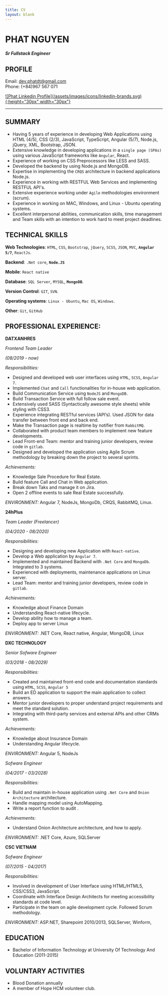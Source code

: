 ```yaml
---
title: CV
layout: blank
---
```

# PHAT NGUYEN
#### *Sr Fullstack Engineer*
## PROFILE
Email: <dev.phatdt@gmail.com>  
Phone: (+84)967 567 071

<a href="https://www.linkedin.com/in/phat-nguyen-0125b015b/" target="_blank">
    ![Phat Linkedin Profile](/assets/images/icons/linkedin-brands.svg){:height="30px" width="30px"}
</a>

-------

## SUMMARY
- Having 5 years of experience in developing Web Applications using HTML (4/5), CSS (2/3), JavaScript, TypeScript, Angular (5/7), Node.js, jQuery, XML, Bootstrap, JSON.
- Extensive knowledge in developing applications in a `single page (SPAs)` using various JavaScript frameworks like `Angular`, React.
- Experience of working on CSS Preprocessors like LESS and SASS.
- Developed the backend by using Node.js and MongoDB.
- Expertise in implementing the `CRQS` architecture in backend applications Node.js.
- Experience in working with RESTFUL Web Services and implementing RESTFUL API's.
- Extensive experience working under `Agile` methodologies environment (scrum).
- Experience in working on MAC, Windows, and Linux - Ubuntu operating systems.
- Excellent interpersonal abilities, communication skills, time management and Team skills with an intention to work hard to meet project deadlines.


## TECHNICAL SKILLS

**Web Technologies**: `HTML`, `CSS`, `Bootstrap`, `jQuery`, `SCSS`, `JSON`, `MVC`, **`Angular 5/7`**, `ReactJs`.

**Backend**: `.Net core`, **`Node.JS`**

**Mobile**: `React native`

**Database**: `SQL Server`, `MYSQL`, **`MongoDB`**.

**Version Control**: `GIT`, `SVN`.

**Operating systems**: `Linux - Ubuntu`, `Mac OS`, `Windows`.

**Other**: `Git`, `GitHub`

## PROFESSIONAL EXPERIENCE:

**DATXANHRES**

*Frontend Team Leader*

*(08/2019 - now)*

*Responsibilities:*
- Designed and developed web user interfaces using `HTML`, `SCSS`, `Angular 7`.
- Implemented `Chat` and `Call` functionalities for in-house web application.
- Build Communication Service using `NodeJS` and `MongoDB`.
- Build Transaction Service with full follow sale event.
- Extensively used SASS (Syntactically awesome style sheets) while styling with CSS3.
- Experience integrating RESTful services (API’s). Used JSON for data transfer between front end and back end.
- Make the Transaction page is realtime by notifier from `RabbitMQ`.
- Collaborated with product team members to implement new feature developments.
- Lead Front-end Team: mentor and training junior developers, review code in `gitlab`.
- Designed and developed the application using Agile Scrum methodology by breaking down the project to several sprints.

*Achievements:*
- Knowledge Sale Procedure for Real Estate.
- Build feature Call and Chat in Web application.
- Break down Taks and manage it on Jira.
- Open 2 offline events to sale Real Estate successfully.

*ENVIRONMENT:* Angular 7, NodeJs, MongoDb, CRQS, RabbitMQ, Linux.


**24hPlus**

*Team Leader (Freelancer)*

*(04/2020 - 08/2020)*

*Responsibilities:*
- Designing and developing new Application with `React-native`.
- Develop a Web application by `Angular 7`.
- Implemented and maintained Backend with `.Net Core` and `MongoDb`. Integrated to 3 systems.
- Experienced with deployments, maintenance applications on Linux server.
- Lead Team: mentor and training junior developers, review code in `gitlab`.

*Achievements:*
- Knowledge about Finance Domain
- Understanding React-native lifecycle.
- Develop ability how to manage a team.
- Deploy app to server Linux

*ENVIRONMENT:* .NET Core, React native, Angular, MongoDB, Linux


**DXC TECHNOLOGY**

*Senior Sofware Engineer*

*(03/2018 - 08/2029)*

*Responsibilities:*
- Created and maintained front-end code and documentation standards using `HTML`, `SCSS`, `Angular 5`
- Build an ED application to support the main application to collect answers.
- Mentor junior developers to proper understand project requirements and meet the standard solution.
- Integrating with third-party services and external APIs  and other CRMs system.

*Achievements:*
- Knowledge about Insurance Domain
- Understanding Angular lifecycle.

*ENVIRONMENT:* Angular 5, NodeJs 


*Sofware Engineer*

*(04/2017 - 03/2028)*

*Responsibilities:*
- Build and maintain in-house application using `.Net Core` and `Onion Architecture` architecture.
- Handle mapping model using AutoMapping.
- Write a report function to audit .

*Achievements:*
- Understand Onion Architecture architecture, and how to apply.

*ENVIRONMENT:* .NET Core, Azure, SQLServer

**CSC VIETNAM**

*Sofware Engineer*

*(07/2015 - 04/2017)*

*Responsibilities:*
- Involved in development of User Interface using HTML/HTML5, CSS/CSS3, JavaScript.
- Coordinate with Interface Design Architects for meeting accessibility standards at code level.
- Participate in the team on agile development cycle. Followed Scrum methodology.

*ENVIRONMENT:* ASP.NET, Sharepoint 2010/2013, SQLServer, Winform, 

## EDUCATION
- Bachelor of Information Technology at University Of Technology And Education (2011-2015)

## VOLUNTARY ACTIVITIES
- Blood Donation annually 
- A member of Hope HCM volunteer club.
